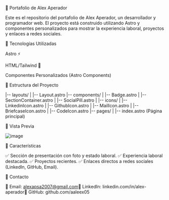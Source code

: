 📌 Portafolio de Alex Aperador

Este es el repositorio del portafolio de Alex Aperador, un desarrollador y programador web. El proyecto está construido utilizando Astro y componentes personalizados para mostrar la experiencia laboral, proyectos y enlaces a redes sociales.

🚀 Tecnologías Utilizadas

Astro ⚡

HTML/Tailwind 🎨

Componentes Personalizados (Astro Components)

📂 Estructura del Proyecto

|-- layouts/
|   |-- Layout.astro
|-- components/
|   |-- Badge.astro
|   |-- SectionContainer.astro
|   |-- SocialPill.astro
|   |-- icons/
|       |-- LinkedinIcon.astro
|       |-- GithubIcon.astro
|       |-- MailIcon.astro
|       |-- BriefcaseIcon.astro
|       |-- CodeIcon.astro
|-- pages/
|   |-- index.astro (Página principal)

📸 Vista Previa

![image](https://github.com/user-attachments/assets/3783da34-37ad-4c7d-af87-1f2d655a19fe)




🌟 Características

✅ Sección de presentación con foto y estado laboral.
✅ Experiencia laboral destacada.
✅ Proyectos recientes.
✅ Enlaces directos a redes sociales (LinkedIn, GitHub, Email).

📩 Contacto

📧 Email: alexapsa2007@gmail.com🔗 LinkedIn: linkedin.com/in/alex-aperador🐙 GitHub: github.com/aaleex05
